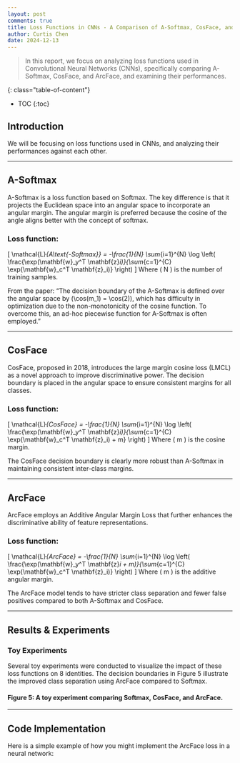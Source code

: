 ```yaml
---
layout: post
comments: true
title: Loss Functions in CNNs - A Comparison of A-Softmax, CosFace, and ArcFace
author: Curtis Chen
date: 2024-12-13
---
```


> In this report, we focus on analyzing loss functions used in Convolutional Neural Networks (CNNs), specifically comparing A-Softmax, CosFace, and ArcFace, and examining their performances.

<!--more-->
{: class="table-of-content"}
* TOC
{:toc}

## Introduction
We will be focusing on loss functions used in CNNs, and analyzing their performances against each other.

---

## A-Softmax
A-Softmax is a loss function based on Softmax. The key difference is that it projects the Euclidean space into an angular space to incorporate an angular margin. The angular margin is preferred because the cosine of the angle aligns better with the concept of softmax.

### Loss function:
\[
\mathcal{L}_{A\text{-Softmax}} = -\frac{1}{N} \sum_{i=1}^{N} \log \left( \frac{\exp(\mathbf{w}_y^T \mathbf{z}_i)}{\sum_{c=1}^{C} \exp(\mathbf{w}_c^T \mathbf{z}_i)} \right)
\]
Where \( N \) is the number of training samples.

From the paper:
“The decision boundary of the A-Softmax is defined over the angular space by \(\cos(m_1) = \cos(2)\), which has difficulty in optimization due to the non-monotonicity of the cosine function. To overcome this, an ad-hoc piecewise function for A-Softmax is often employed.”

---

## CosFace
CosFace, proposed in 2018, introduces the large margin cosine loss (LMCL) as a novel approach to improve discriminative power. The decision boundary is placed in the angular space to ensure consistent margins for all classes.

### Loss function:
\[
\mathcal{L}_{CosFace} = -\frac{1}{N} \sum_{i=1}^{N} \log \left( \frac{\exp(\mathbf{w}_y^T \mathbf{z}_i)}{\sum_{c=1}^{C} \exp(\mathbf{w}_c^T \mathbf{z}_i) + m} \right)
\]
Where \( m \) is the cosine margin.

The CosFace decision boundary is clearly more robust than A-Softmax in maintaining consistent inter-class margins.

---

## ArcFace
ArcFace employs an Additive Angular Margin Loss that further enhances the discriminative ability of feature representations.

### Loss function:
\[
\mathcal{L}_{ArcFace} = -\frac{1}{N} \sum_{i=1}^{N} \log \left( \frac{\exp(\mathbf{w}_y^T \mathbf{z}_i + m)}{\sum_{c=1}^{C} \exp(\mathbf{w}_c^T \mathbf{z}_i)} \right)
\]
Where \( m \) is the additive angular margin.

The ArcFace model tends to have stricter class separation and fewer false positives compared to both A-Softmax and CosFace.

---

## Results & Experiments
### Toy Experiments
Several toy experiments were conducted to visualize the impact of these loss functions on 8 identities. The decision boundaries in Figure 5 illustrate the improved class separation using ArcFace compared to Softmax.

#### Figure 5: A toy experiment comparing Softmax, CosFace, and ArcFace.

---

## Code Implementation
Here is a simple example of how you might implement the ArcFace loss in a neural network:

